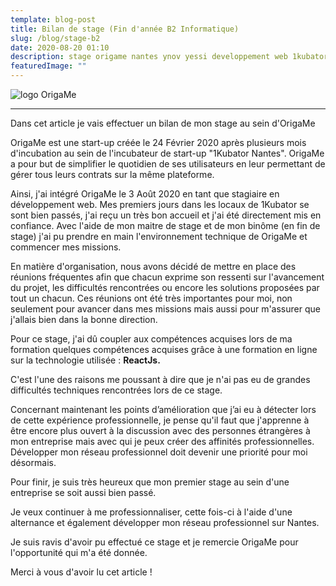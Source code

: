 ```yaml
---
template: blog-post
title: Bilan de stage (Fin d'année B2 Informatique)
slug: /blog/stage-b2
date: 2020-08-20 01:10
description: stage origame nantes ynov yessi developpement web 1kubator
featuredImage: ""
---
```

![logo OrigaMe](/assets/origame.png "OrigaMe")

- - -

Dans cet article je vais effectuer un bilan de mon stage au sein d'OrigaMe

OrigaMe est une start-up créée le 24 Février 2020 après plusieurs mois d'incubation au sein de l'incubateur de start-up "1Kubator Nantes". OrigaMe a pour but de simplifier le quotidien de ses utilisateurs en leur permettant de gérer tous leurs contrats sur la même plateforme. 

Ainsi, j'ai intégré OrigaMe le 3 Août 2020 en tant que stagiaire en développement web. Mes premiers jours dans les locaux de 1Kubator se sont bien passés, j'ai reçu un très bon accueil et j'ai été directement mis en confiance. Avec l'aide de mon maitre de stage et de mon binôme (en fin de stage) j'ai pu prendre en main l'environnement technique de OrigaMe et commencer mes missions. 

En matière d'organisation, nous avons décidé de mettre en place des réunions fréquentes afin que chacun exprime son ressenti sur l'avancement du projet, les difficultés rencontrées ou encore les solutions proposées par tout un chacun. Ces réunions ont été très importantes pour moi, non seulement pour avancer dans mes missions mais aussi pour m'assurer que j'allais bien dans la bonne direction. 

Pour ce stage, j'ai dû coupler aux compétences acquises lors de ma formation quelques compétences acquises grâce à une formation en ligne sur la technologie utilisée : **ReactJs.**

C'est l'une des raisons me poussant à dire que je n'ai pas eu de grandes difficultés techniques rencontrées lors de ce stage. 

Concernant maintenant les points d’amélioration que j’ai eu à détecter lors de cette expérience professionnelle, je pense  qu'il faut que j'apprenne à être encore plus ouvert à la discussion avec des personnes étrangères à mon entreprise mais avec qui je peux créer des affinités professionnelles. Développer mon réseau professionnel doit devenir une priorité pour moi désormais. 

Pour finir, je suis très heureux que mon premier stage au sein d'une entreprise se soit  aussi bien passé. 

Je veux continuer à me professionnaliser, cette fois-ci à l'aide d'une alternance et également développer mon réseau professionnel sur Nantes.

Je suis ravis d'avoir pu effectué ce stage et je remercie OrigaMe pour l'opportunité qui m'a été donnée. 

Merci à vous d'avoir lu cet article !